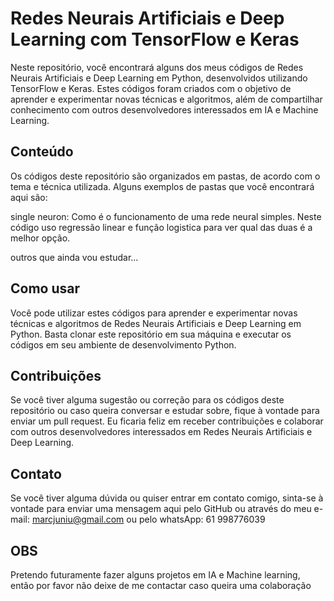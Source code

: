 # Redes Neurais Artificiais e Deep Learning com TensorFlow e Keras

Neste repositório, você encontrará alguns dos meus códigos de Redes Neurais Artificiais e Deep Learning em Python, desenvolvidos utilizando TensorFlow e Keras. Estes códigos foram criados com o objetivo de aprender e experimentar novas técnicas e algoritmos, além de compartilhar conhecimento com outros desenvolvedores interessados em IA e Machine Learning.

## Conteúdo
Os códigos deste repositório são organizados em pastas, de acordo com o tema e técnica utilizada. Alguns exemplos de pastas que você encontrará aqui são:

single neuron: Como é o funcionamento de uma rede neural simples. Neste código uso regressão linear e função logistica para ver qual das duas é a melhor opção.

outros que ainda vou estudar...

## Como usar
Você pode utilizar estes códigos para aprender e experimentar novas técnicas e algoritmos de Redes Neurais Artificiais e Deep Learning em Python. Basta clonar este repositório em sua máquina e executar os códigos em seu ambiente de desenvolvimento Python.

## Contribuições
Se você tiver alguma sugestão ou correção para os códigos deste repositório ou caso queira conversar e estudar sobre, fique à vontade para enviar um pull request. Eu ficaria feliz em receber contribuições e colaborar com outros desenvolvedores interessados em Redes Neurais Artificiais e Deep Learning.

## Contato
Se você tiver alguma dúvida ou quiser entrar em contato comigo, sinta-se à vontade para enviar uma mensagem aqui pelo GitHub ou através do meu e-mail: marcjuniu@gmail.com ou pelo whatsApp: 61 998776039
## OBS
Pretendo futuramente fazer alguns projetos em IA e Machine learning, então por favor não deixe de me contactar caso queira uma colaboração
